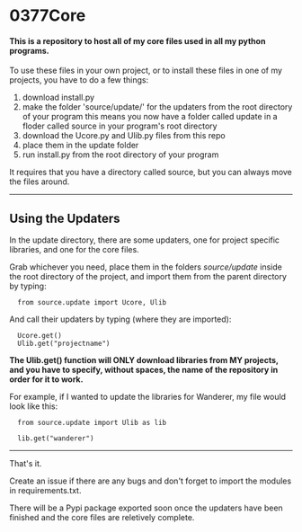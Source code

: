 # 0377Core

#### This is a repository to host all of my core files used in all my python programs.


To use these files in your own project, or to install these files in one of my projects, you have to do a few things:

1. download install.py 
2. make the folder 'source/update/' for the updaters from the root directory of your program
      this means you now have a folder called update in a floder called source in your program's root directory
3. download the Ucore.py and Ulib.py files from this repo
4. place them in the update folder
5. run install.py from the root directory of your program

It requires that you have a directory called source, but you can always move the files around.

---

## Using the Updaters

In the update directory, there are some updaters, one for project specific libraries, and one for the core files.

Grab whichever you need, place them in the folders *source/update* inside the root directory of the project, and import them from the parent directory by typing:

      from source.update import Ucore, Ulib

And call their updaters by typing (where they are imported):

      Ucore.get()
      Ulib.get("projectname")


**The Ulib.get() function will ONLY download libraries from MY projects, and you have to specify, without spaces, the name of the repository in order for it to work.**


For example, if I wanted to update the libraries for Wanderer, my file would look like this:

      from source.update import Ulib as lib

      lib.get("wanderer")

---

That's it.

Create an issue if there are any bugs and don't forget to import the modules in requirements.txt.

There will be a Pypi package exported soon once the updaters have been finished and the core files are reletively complete.
